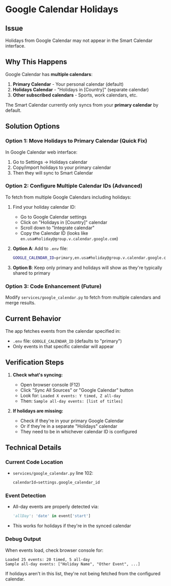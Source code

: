# Google Calendar Holidays

## Issue
Holidays from Google Calendar may not appear in the Smart Calendar interface.

## Why This Happens

Google Calendar has **multiple calendars**:
1. **Primary Calendar** - Your personal calendar (default)
2. **Holidays Calendar** - "Holidays in [Country]" (separate calendar)
3. **Other subscribed calendars** - Sports, work calendars, etc.

The Smart Calendar currently only syncs from your **primary calendar** by default.

## Solution Options

### Option 1: Move Holidays to Primary Calendar (Quick Fix)
In Google Calendar web interface:
1. Go to Settings → Holidays calendar
2. Copy/import holidays to your primary calendar
3. Then they will sync to Smart Calendar

### Option 2: Configure Multiple Calendar IDs (Advanced)
To fetch from multiple Google Calendars including holidays:

1. Find your holiday calendar ID:
   - Go to Google Calendar settings
   - Click on "Holidays in [Country]" calendar
   - Scroll down to "Integrate calendar"
   - Copy the Calendar ID (looks like `en.usa#holiday@group.v.calendar.google.com`)

2. **Option A**: Add to `.env` file:
   ```bash
   GOOGLE_CALENDAR_ID=primary,en.usa#holiday@group.v.calendar.google.com
   ```

3. **Option B**: Keep only primary and holidays will show as they're typically shared to primary

### Option 3: Code Enhancement (Future)
Modify `services/google_calendar.py` to fetch from multiple calendars and merge results.

## Current Behavior

The app fetches events from the calendar specified in:
- `.env` file: `GOOGLE_CALENDAR_ID` (defaults to "primary")
- Only events in that specific calendar will appear

## Verification Steps

1. **Check what's syncing:**
   - Open browser console (F12)
   - Click "Sync All Sources" or "Google Calendar" button
   - Look for: `Loaded X events: Y timed, Z all-day`
   - Then: `Sample all-day events: [list of titles]`

2. **If holidays are missing:**
   - Check if they're in your primary Google Calendar
   - Or if they're in a separate "Holidays" calendar
   - They need to be in whichever calendar ID is configured

## Technical Details

### Current Code Location
- `services/google_calendar.py` line 102:
  ```python
  calendarId=settings.google_calendar_id
  ```

### Event Detection
- All-day events are properly detected via:
  ```python
  'allDay': 'date' in event['start']
  ```
- This works for holidays if they're in the synced calendar

### Debug Output
When events load, check browser console for:
```
Loaded 25 events: 20 timed, 5 all-day
Sample all-day events: ["Holiday Name", "Other Event", ...]
```

If holidays aren't in this list, they're not being fetched from the configured calendar.

